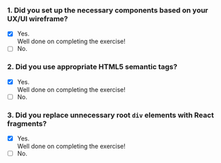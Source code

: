 ### 1. Did you set up the necessary components based on your UX/UI wireframe?

- [x] Yes. <br>
      Well done on completing the exercise!
- [ ] No.

### 2. Did you use appropriate HTML5 semantic tags?

- [x] Yes. <br>
      Well done on completing the exercise!
- [ ] No.

### 3. Did you replace unnecessary root `div` elements with React fragments?

- [x] Yes. <br>
      Well done on completing the exercise!
- [ ] No.
